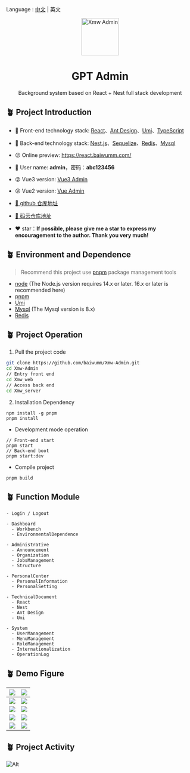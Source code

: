 Language : [中文](./README.md) | 英文

<p align="center"><img width="100" src="https://cdn.baiwumm.com/project/xmw-admin/logo.svg" alt="Xmw Admin"></p>
<h1 align="center">GPT Admin</h1>
<p align="center">Background system based on React + Nest full stack development</p>

## 🪴 Project Introduction
- 🎯 Front-end technology stack: [React](https://react.dev/)、[Ant Design](https://ant.design/)、[Umi](https://umijs.org/)、[TypeScript](https://github.com/microsoft/TypeScript)


- 🎯 Back-end technology stack: [Nest.js](https://docs.nestjs.cn/)、[Sequelize](https://github.com/sequelize/sequelize/)、[Redis](https://github.com/redis/redis/)、[Mysql](https://www.mysql.com/)

- 😝 Online preview: https://react.baiwumm.com/

- 🔑 User name: **admin**，密码：**abc123456**

- 😝 Vue3 version: [Vue3 Admin](https://github.com/baiwumm/Vue3-Admin/)

- 😝 Vue2 version: [Vue Admin](https://github.com/baiwumm/Vue2-Admin/)

- [🚀 github 仓库地址](https://github.com/baiwumm/Xmw-Admin/)

- [🚀 码云仓库地址](https://gitee.com/baiwumm/Xmw-Admin/)

- ❤️ star：**If possible, please give me a star to express my encouragement to the author. Thank you very much!**

## 🪴 Environment and Dependence
> Recommend this project use [pnpm](https://github.com/pnpm/pnpm/) package management tools
- [node](https://nodejs.org/) (The Node.js version requires 14.x or later. 16.x or later is recommended here)
- [pnpm](https://github.com/pnpm/pnpm/)
- [Umi](https://umijs.org/)
- [Mysql](https://www.mysql.com/) (The Mysql version is 8.x)
- [Redis](https://github.com/redis/redis/)

## 🪴 Project Operation

1. Pull the project code
```bash
git clone https://github.com/baiwumm/Xmw-Admin.git
cd Xmw-Admin
// Entry front end
cd Xmw_web
// Access back end
cd Xmw_server
```

2. Installation Dependency
```
npm install -g pnpm
pnpm install
```

- Development mode operation
```
// Front-end start
pnpm start
// Back-end boot
pnpm start:dev
```

- Compile project
```
pnpm build
```

## 🪴 Function Module

```
- Login / Logout

- Dashboard
  - Workbench
  - EnvironmentalDependence

- Administrative
  - Announcement
  - Organization
  - JobsManagement
  - Structure

- PersonalCenter
  - PersonalInformation
  - PersonalSetting

- TechnicalDocument
  - React
  - Nest
  - Ant Design
  - Umi

- System
  - UserManagement
  - MenuManagement
  - RoleManagement
  - Internationalization
  - OperationLog

```

## 🪴 Demo Figure

| ![](https://cdn.baiwumm.com/project/xmw-admin/demo/01.png) | ![](https://cdn.baiwumm.com/project/xmw-admin/demo/02.png) |
| ------------------------------------------------------------ | ------------------------------------------------------------ |
| ![](https://cdn.baiwumm.com/project/xmw-admin/demo/03.png) | ![](https://cdn.baiwumm.com/project/xmw-admin/demo/04.png) |
| ![](https://cdn.baiwumm.com/project/xmw-admin/demo/05.png) | ![](https://cdn.baiwumm.com/project/xmw-admin/demo/06.png) |
| ![](https://cdn.baiwumm.com/project/xmw-admin/demo/07.png) | ![](https://cdn.baiwumm.com/project/xmw-admin/demo/08.png) |
| ![](https://cdn.baiwumm.com/project/xmw-admin/demo/09.png) | ![](https://cdn.baiwumm.com/project/xmw-admin/demo/10.png) |


## 🪴 Project Activity

![Alt](https://repobeats.axiom.co/api/embed/d70fa0fda028f36880de53d6a7e82305ee78b265.svg "Repobeats analytics image")
